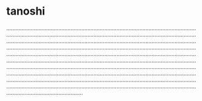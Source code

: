 # tanoshi

..........................................................................................................................................................................................................................................................................................................................................................................................................................................................................................................................................................................................................................................................................................................................................................................................................................................................................................................................................................................................................................................................................................................................................................................................................................................................................................................................................